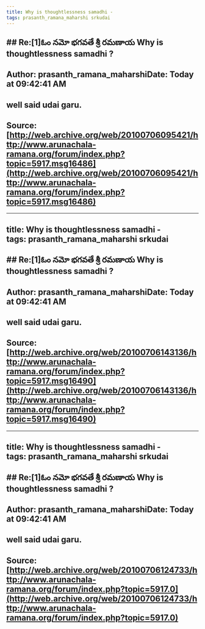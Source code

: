 ```yaml
--- 
title: Why is thoughtlessness samadhi -   
tags: prasanth_ramana_maharshi srkudai  
---  
```

## ## Re:[1]ఓం నమో భగవతే శ్రీ రమణాయ  Why is thoughtlessness samadhi ?  
Author: prasanth_ramana_maharshiDate: **Today** at 09:42:41 AM  
---  
well said udai garu.
 ---  
Source:[http://web.archive.org/web/20100706095421/http://www.arunachala-ramana.org/forum/index.php?topic=5917.msg16486](http://web.archive.org/web/20100706095421/http://www.arunachala-ramana.org/forum/index.php?topic=5917.msg16486)   
---  

--- 
title: Why is thoughtlessness samadhi -   
tags: prasanth_ramana_maharshi srkudai  
---  
## ## Re:[1]ఓం నమో భగవతే శ్రీ రమణాయ  Why is thoughtlessness samadhi ?  
Author: prasanth_ramana_maharshiDate: **Today** at 09:42:41 AM  
---  
well said udai garu.
 ---  
Source:[http://web.archive.org/web/20100706143136/http://www.arunachala-ramana.org/forum/index.php?topic=5917.msg16490](http://web.archive.org/web/20100706143136/http://www.arunachala-ramana.org/forum/index.php?topic=5917.msg16490)   
---  

--- 
title: Why is thoughtlessness samadhi -   
tags: prasanth_ramana_maharshi srkudai  
---  
## ## Re:[1]ఓం నమో భగవతే శ్రీ రమణాయ  Why is thoughtlessness samadhi ?  
Author: prasanth_ramana_maharshiDate: **Today** at 09:42:41 AM  
---  
well said udai garu.
 ---  
Source:[http://web.archive.org/web/20100706124733/http://www.arunachala-ramana.org/forum/index.php?topic=5917.0](http://web.archive.org/web/20100706124733/http://www.arunachala-ramana.org/forum/index.php?topic=5917.0)   
---  

